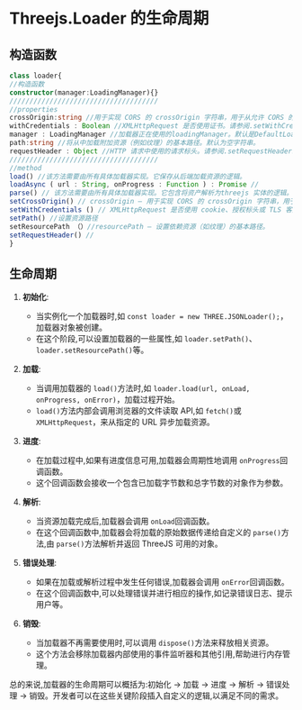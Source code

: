 # Threejs.Loader 的生命周期

## 构造函数

```typescript
class loader{
//构造函数
constructor(manager:LoadingManager){}
/////////////////////////////////////
//properties
crossOrigin:string //用于实现 CORS 的 crossOrigin 字符串，用于从允许 CORS 的不同域加载 url。默认为 anonymous 。
withCredentials : Boolean //XMLHttpRequest 是否使用证书。请参阅.setWithCredentials。默认为 false 。
manager : LoadingManager //加载器正在使用的loadingManager。默认是DefaultLoadingManager。
path:string //将从中加载附加资源（例如纹理）的基本路径。默认为空字符串。
requestHeader : Object //HTTP 请求中使用的请求标头。请参阅.setRequestHeader。默认为空对象。
/////////////////////////////////////
//method
load() //该方法需要由所有具体加载器实现。它保存从后端加载资源的逻辑。
loadAsync ( url : String, onProgress : Function ) : Promise //
parse() // 该方法需要由所有具体加载器实现。它包含将资产解析为threejs 实体的逻辑。
setCrossOrigin() // crossOrigin — 用于实现 CORS 的 crossOrigin 字符串，用于从允许 CORS 的不同域加载 url。
setWithCredentials () // XMLHttpRequest 是否使用 cookie、授权标头或 TLS 客户端证书等凭据。请参阅 XMLHttpRequest.withCredentials。
setPath() //设置资源路径
setResourcePath （）//resourcePath — 设置依赖资源（如纹理）的基本路径。
setRequestHeader() //
}
```

## 生命周期

1. **初始化**:

   - 当实例化一个加载器时,如 `const loader = new THREE.JSONLoader();`，加载器对象被创建。
   - 在这个阶段,可以设置加载器的一些属性,如 `loader.setPath()`、`loader.setResourcePath()`等。

2. **加载**:

   - 当调用加载器的 `load()`方法时,如 `loader.load(url, onLoad, onProgress, onError)`，加载过程开始。
   - `load()`方法内部会调用浏览器的文件读取 API,如 `fetch()`或 `XMLHttpRequest`，来从指定的 URL 异步加载资源。

3. **进度**:

   - 在加载过程中,如果有进度信息可用,加载器会周期性地调用 `onProgress`回调函数。
   - 这个回调函数会接收一个包含已加载字节数和总字节数的对象作为参数。

4. **解析**:

   - 当资源加载完成后,加载器会调用 `onLoad`回调函数。
   - 在这个回调函数中,加载器会将加载的原始数据传递给自定义的 `parse()`方法,由 `parse()`方法解析并返回 ThreeJS 可用的对象。

5. **错误处理**:

   - 如果在加载或解析过程中发生任何错误,加载器会调用 `onError`回调函数。
   - 在这个回调函数中,可以处理错误并进行相应的操作,如记录错误日志、提示用户等。

6. **销毁**:

   - 当加载器不再需要使用时,可以调用 `dispose()`方法来释放相关资源。
   - 这个方法会移除加载器内部使用的事件监听器和其他引用,帮助进行内存管理。

总的来说,加载器的生命周期可以概括为:初始化 -> 加载 -> 进度 -> 解析 -> 错误处理 -> 销毁。开发者可以在这些关键阶段插入自定义的逻辑,以满足不同的需求。
